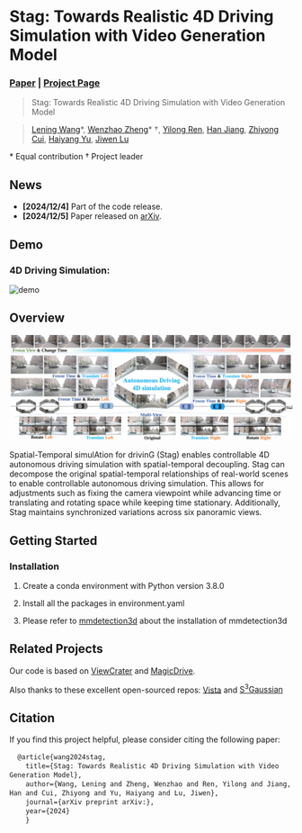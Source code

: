 # Stag: Towards Realistic 4D Driving Simulation with Video Generation Model

### [Paper](https://arxiv.org/abs/2405.20337)  | [Project Page](https://wzzheng.net/Stag) 


> Stag: Towards Realistic 4D Driving Simulation with Video Generation Model

> [Lening Wang](https://github.com/LeningWang)*, [Wenzhao Zheng](https://wzzheng.net/)\* $\dagger$, [Yilong Ren](https://shi.buaa.edu.cn/renyilong/zh_CN/index.htm), [Han Jiang](https://scholar.google.com/citations?user=d0WJTQgAAAAJ&hl=zh-CN&oi=ao), [Zhiyong Cui](https://zhiyongcui.com/), [Haiyang Yu](https://shi.buaa.edu.cn/09558/zh_CN/index.htm), [Jiwen Lu](http://ivg.au.tsinghua.edu.cn/Jiwen_Lu/)

\* Equal contribution $\dagger$ Project leader



## News

- **[2024/12/4]** Part of the code release.
- **[2024/12/5]** Paper released on [arXiv](https://arxiv.org/abs/).


## Demo

### 4D Driving Simulation:

![demo](./assets/demo1.gif)


## Overview
![overview](./assets/fig1.png)

Spatial-Temporal simulAtion for drivinG (Stag) enables controllable 4D autonomous driving simulation with spatial-temporal decoupling. Stag can decompose the original spatial-temporal relationships of real-world scenes to enable controllable autonomous driving simulation. This allows for adjustments such as fixing the camera viewpoint while advancing time or translating and rotating space while keeping time stationary. Additionally, Stag maintains synchronized variations across six panoramic views.

## Getting Started

### Installation
1. Create a conda environment with Python version 3.8.0

2. Install all the packages in environment.yaml

3. Please refer to [mmdetection3d](https://mmdetection3d.readthedocs.io/en/latest/getting_started.html#installation) about the installation of mmdetection3d



## Related Projects

Our code is based on [ViewCrater](https://github.com/Drexubery/ViewCrafter) and [MagicDrive](https://github.com/cure-lab/MagicDrive). 

Also thanks to these excellent open-sourced repos:
[Vista](https://github.com/OpenDriveLab/Vista)  and [S<sup>3</sup>Gaussian](https://github.com/nnanhuang/S3Gaussian)


## Citation

If you find this project helpful, please consider citing the following paper:
```
  @article{wang2024stag,
    title={Stag: Towards Realistic 4D Driving Simulation with Video Generation Model},
    author={Wang, Lening and Zheng, Wenzhao and Ren, Yilong and Jiang, Han and Cui, Zhiyong and Yu, Haiyang and Lu, Jiwen},
    journal={arXiv preprint arXiv:},
    year={2024}
	}
```